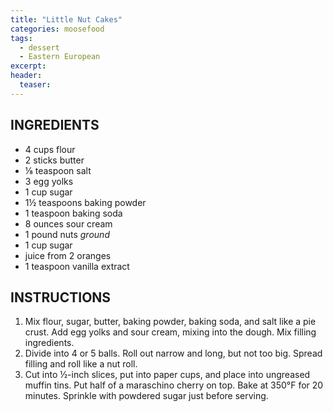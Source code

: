 ```yaml
---
title: "Little Nut Cakes"
categories: moosefood
tags: 
  - dessert
  - Eastern European
excerpt: 
header:
  teaser: 
---
```


## INGREDIENTS
* 4 cups flour
* 2 sticks butter
* ⅛ teaspoon salt
* 3 egg yolks
* 1 cup sugar
* 1½ teaspoons baking powder
* 1 teaspoon baking soda
* 8 ounces sour cream
* 1 pound nuts *ground*
* 1 cup sugar
* juice from 2 oranges
* 1 teaspoon vanilla extract

## INSTRUCTIONS
1. Mix flour, sugar, butter, baking powder, baking soda, and salt like a pie crust. Add egg yolks and sour cream, mixing into the dough. Mix filling ingredients.
2. Divide into 4 or 5 balls. Roll out narrow and long, but not too big. Spread filling and roll like a nut roll.
3. Cut into ½-inch slices, put into paper cups, and place into ungreased muffin tins. Put half of a maraschino cherry on top. Bake at 350°F for 20 minutes. Sprinkle with powdered sugar just before serving.
